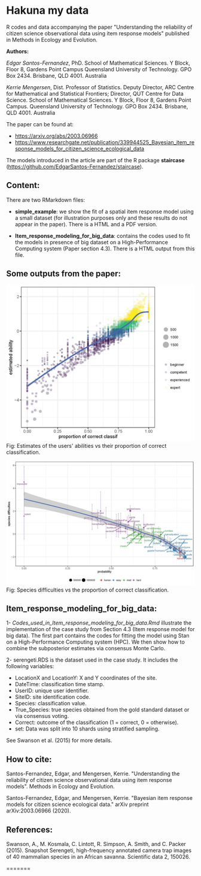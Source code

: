 # Hakuna my data
R codes and data accompanying the paper "Understanding the reliability of citizen science observational data using item response models" published in Methods in Ecology and Evolution.

__Authors:__

*Edgar Santos-Fernandez*, PhD. School of Mathematical Sciences. Y Block, Floor 8, Gardens Point Campus
Queensland University of Technology. GPO Box 2434. Brisbane, QLD 4001. Australia

*Kerrie Mengersen*, Dist. Professor of Statistics. Deputy Director, ARC Centre for Mathematical and Statistical Frontiers;
Director, QUT Centre for Data Science. School of Mathematical Sciences. Y Block, Floor 8, Gardens Point Campus.
Queensland University of Technology. GPO Box 2434. Brisbane, QLD 4001. Australia


The paper can be found at:

* https://arxiv.org/abs/2003.06966
* https://www.researchgate.net/publication/339944525_Bayesian_item_response_models_for_citizen_science_ecological_data

The models introduced in the article are part of the R package **staircase** (https://github.com/EdgarSantos-Fernandez/staircase).


## Content:

There are two RMarkdown files:

* **simple_example**: we show the fit of a spatial item response model using a small dataset (for illustration purposes only and these results do not appear in the paper). There is a HTML and a PDF version.

* **Item_response_modeling_for_big_data**: contains the codes used to fit the models in presence of big dataset on a High-Performance Computing system (Paper section 4.3). There is a HTML output from this file.
 


## Some outputs from the paper:

![Alt text](https://github.com/EdgarSantos-Fernandez/hakuna/blob/main/seren_abil.jpg?raw=true "Title")
Fig: Estimates of the users' abilities vs their proportion of correct classification.

![Alt text](https://github.com/EdgarSantos-Fernandez/hakuna/blob/main/prob_vs_species.jpg?raw=true "Title")
Fig: Species difficulties vs the proportion of correct classification.


## Item_response_modeling_for_big_data:

1- _Codes_used_in_Item_response_modeling_for_big_data.Rmd_ illustrate the implementation of the case study from Section 4.3 (Item response model for big data).
The first part contains the codes for fitting the model using Stan on a High-Performance Computing system (HPC).
We then show how to combine the subposterior estimates via consensus Monte Carlo.


2- serengeti.RDS is the dataset used in the case study. 
It includes the following variables:
-	LocationX and LocationY: X and Y coordinates of the site.
- DateTime: classification time stamp.
-	UserID: unique user identifier.
-	SiteID: site identification code.
- Species: classification value. 
-	True_Species: true species obtained from the gold standard dataset or via consensus voting.
-	Correct: outcome of the classification (1 = correct, 0 = otherwise).
- set: Data was split into 10 shards using stratified sampling. 

See Swanson et al. (2015) for more details.

## How to cite:

Santos-Fernandez, Edgar, and Mengersen, Kerrie. "Understanding the reliability of citizen science observational data using item response models". Methods in Ecology and Evolution.


Santos-Fernandez, Edgar, and Mengersen, Kerrie. "Bayesian item response models for citizen science ecological data." arXiv preprint arXiv:2003.06966 (2020).




## References:

Swanson, A., M. Kosmala, C. Lintott, R. Simpson, A. Smith, and C. Packer (2015).
Snapshot Serengeti, high-frequency annotated camera trap images of 40 mammalian species in an African savanna. Scientific data 2, 150026.

=======


